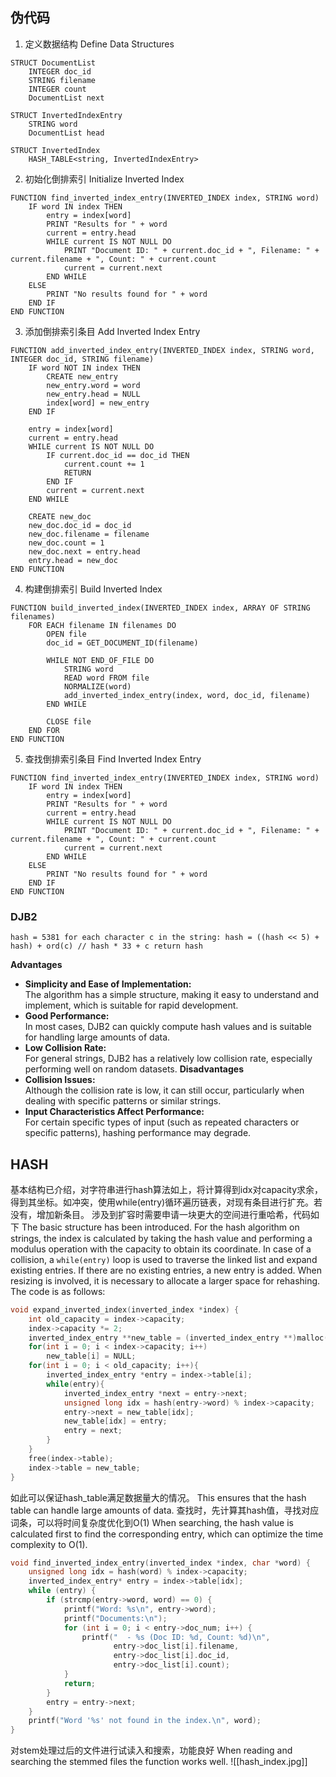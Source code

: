 ## 伪代码
1. 定义数据结构 Define Data Structures
```
STRUCT DocumentList
    INTEGER doc_id
    STRING filename
    INTEGER count
    DocumentList next

STRUCT InvertedIndexEntry
    STRING word
    DocumentList head

STRUCT InvertedIndex
    HASH_TABLE<string, InvertedIndexEntry>

```
2. 初始化倒排索引 Initialize Inverted Index
```
FUNCTION find_inverted_index_entry(INVERTED_INDEX index, STRING word)
    IF word IN index THEN
        entry = index[word]
        PRINT "Results for " + word
        current = entry.head
        WHILE current IS NOT NULL DO
            PRINT "Document ID: " + current.doc_id + ", Filename: " + current.filename + ", Count: " + current.count
            current = current.next
        END WHILE
    ELSE
        PRINT "No results found for " + word
    END IF
END FUNCTION

```
3. 添加倒排索引条目 Add Inverted Index Entry
```
FUNCTION add_inverted_index_entry(INVERTED_INDEX index, STRING word, INTEGER doc_id, STRING filename)
    IF word NOT IN index THEN
        CREATE new_entry
        new_entry.word = word
        new_entry.head = NULL
        index[word] = new_entry
    END IF

    entry = index[word]
    current = entry.head
    WHILE current IS NOT NULL DO
        IF current.doc_id == doc_id THEN
            current.count += 1
            RETURN
        END IF
        current = current.next
    END WHILE

    CREATE new_doc
    new_doc.doc_id = doc_id
    new_doc.filename = filename
    new_doc.count = 1
    new_doc.next = entry.head
    entry.head = new_doc
END FUNCTION

```
4. 构建倒排索引 Build Inverted Index
```
FUNCTION build_inverted_index(INVERTED_INDEX index, ARRAY OF STRING filenames)
    FOR EACH filename IN filenames DO
        OPEN file
        doc_id = GET_DOCUMENT_ID(filename)

        WHILE NOT END_OF_FILE DO
            STRING word
            READ word FROM file
            NORMALIZE(word)
            add_inverted_index_entry(index, word, doc_id, filename)
        END WHILE

        CLOSE file
    END FOR
END FUNCTION

```
5. 查找倒排索引条目 Find Inverted Index Entry
```
FUNCTION find_inverted_index_entry(INVERTED_INDEX index, STRING word)
    IF word IN index THEN
        entry = index[word]
        PRINT "Results for " + word
        current = entry.head
        WHILE current IS NOT NULL DO
            PRINT "Document ID: " + current.doc_id + ", Filename: " + current.filename + ", Count: " + current.count
            current = current.next
        END WHILE
    ELSE
        PRINT "No results found for " + word
    END IF
END FUNCTION

```
### **DJB2**
```
hash = 5381 for each character c in the string: hash = ((hash << 5) + hash) + ord(c) // hash * 33 + c return hash
```
**Advantages**
- **Simplicity and Ease of Implementation:**  
    The algorithm has a simple structure, making it easy to understand and implement, which is suitable for rapid development.
- **Good Performance:**  
    In most cases, DJB2 can quickly compute hash values and is suitable for handling large amounts of data.
- **Low Collision Rate:**  
    For general strings, DJB2 has a relatively low collision rate, especially performing well on random datasets.
**Disadvantages**
- **Collision Issues:**  
    Although the collision rate is low, it can still occur, particularly when dealing with specific patterns or similar strings.
- **Input Characteristics Affect Performance:**  
    For certain specific types of input (such as repeated characters or specific patterns), hashing performance may degrade.
## **HASH**
基本结构已介绍，对字符串进行hash算法如上，将计算得到idx对capacity求余，得到其坐标。如冲突，使用while(entry)循环遍历链表，对现有条目进行扩充。若没有，增加新条目。
涉及到扩容时需要申请一块更大的空间进行重哈希，代码如下
The basic structure has been introduced. For the hash algorithm on strings, the index is calculated by taking the hash value and performing a modulus operation with the capacity to obtain its coordinate. In case of a collision, a `while(entry)` loop is used to traverse the linked list and expand existing entries. If there are no existing entries, a new entry is added.
When resizing is involved, it is necessary to allocate a larger space for rehashing. The code is as follows:
```c
void expand_inverted_index(inverted_index *index) {
    int old_capacity = index->capacity;
    index->capacity *= 2;
    inverted_index_entry **new_table = (inverted_index_entry **)malloc(index->capacity * sizeof(inverted_index_entry *));
    for(int i = 0; i < index->capacity; i++)
        new_table[i] = NULL;
    for(int i = 0; i < old_capacity; i++){
        inverted_index_entry *entry = index->table[i];
        while(entry){
            inverted_index_entry *next = entry->next;
            unsigned long idx = hash(entry->word) % index->capacity;
            entry->next = new_table[idx];
            new_table[idx] = entry;
            entry = next;
        }
    }
    free(index->table);
    index->table = new_table;
}
```
如此可以保证hash_table满足数据量大的情况。
This ensures that the hash table can handle large amounts of data. 
查找时，先计算其hash值，寻找对应词条，可以将时间复杂度优化到O(1)
When searching, the hash value is calculated first to find the corresponding entry, which can optimize the time complexity to O(1).
```c
void find_inverted_index_entry(inverted_index *index, char *word) {
    unsigned long idx = hash(word) % index->capacity;
    inverted_index_entry* entry = index->table[idx];
    while (entry) {
        if (strcmp(entry->word, word) == 0) {
            printf("Word: %s\n", entry->word);
            printf("Documents:\n");
            for (int i = 0; i < entry->doc_num; i++) {
                printf("  - %s (Doc ID: %d, Count: %d)\n",
                       entry->doc_list[i].filename,
                       entry->doc_list[i].doc_id,
                       entry->doc_list[i].count);
            }
            return;
        }
        entry = entry->next;
    }
    printf("Word '%s' not found in the index.\n", word);
}
```
对stem处理过后的文件进行试读入和搜索，功能良好
When reading and searching the stemmed files the function works well.
![[hash_index.jpg]]